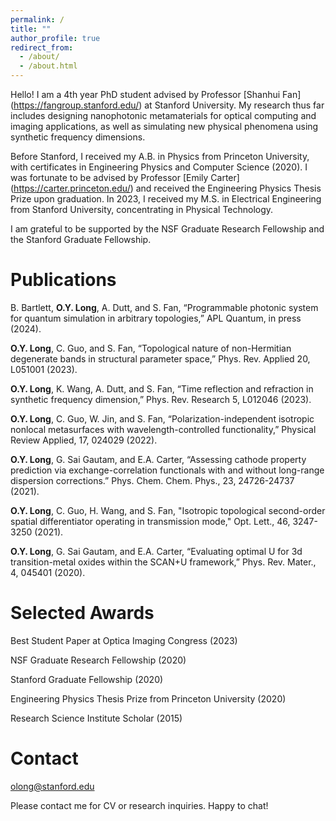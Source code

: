 ```yaml
---
permalink: /
title: ""
author_profile: true
redirect_from: 
  - /about/
  - /about.html
---
```


Hello! I am a 4th year PhD student advised by Professor [Shanhui Fan] (https://fangroup.stanford.edu/) at Stanford University. My research thus far includes designing nanophotonic metamaterials for optical computing and imaging applications, as well as simulating new physical phenomena using synthetic frequency dimensions.

Before Stanford, I received my A.B. in Physics from Princeton University, with certificates in Engineering Physics and Computer Science (2020). I was fortunate to be advised by Professor [Emily Carter] (https://carter.princeton.edu/) and received the Engineering Physics Thesis Prize upon graduation. In 2023, I received my M.S. in Electrical Engineering from Stanford University, concentrating in Physical Technology.

I am grateful to be supported by the NSF Graduate Research Fellowship and the Stanford Graduate Fellowship.

Publications
======

B. Bartlett, **O.Y. Long**, A. Dutt, and S. Fan, “Programmable photonic system for quantum simulation in arbitrary topologies,” APL Quantum, in press (2024).

**O.Y. Long**, C. Guo, and S. Fan, “Topological nature of non-Hermitian degenerate bands in structural parameter space,” Phys. Rev. Applied 20, L051001 (2023).

**O.Y. Long**, K. Wang, A. Dutt, and S. Fan, “Time reflection and refraction in synthetic frequency dimension,” Phys. Rev. Research 5, L012046 (2023).

**O.Y. Long**, C. Guo, W. Jin, and S. Fan, “Polarization-independent isotropic nonlocal metasurfaces with wavelength-controlled functionality,” Physical Review Applied, 17, 024029 (2022).

**O.Y. Long**, G. Sai Gautam, and E.A. Carter, “Assessing cathode property prediction via exchange-correlation functionals with and without long-range dispersion corrections.” Phys. Chem. Chem. Phys., 23, 24726-24737 (2021).

**O.Y. Long**, C. Guo, H. Wang, and S. Fan, "Isotropic topological second-order spatial differentiator operating in transmission mode," Opt. Lett., 46, 3247-3250 (2021).

**O.Y. Long**, G. Sai Gautam, and E.A. Carter, “Evaluating optimal U for 3d transition-metal oxides within the SCAN+U framework,” Phys. Rev. Mater., 4, 045401 (2020).


Selected Awards
======

Best Student Paper at Optica Imaging Congress (2023)

NSF Graduate Research Fellowship (2020)

Stanford Graduate Fellowship (2020)

Engineering Physics Thesis Prize from Princeton University (2020)

Research Science Institute Scholar (2015)


Contact
======

olong@stanford.edu 

Please contact me for CV or research inquiries. Happy to chat!